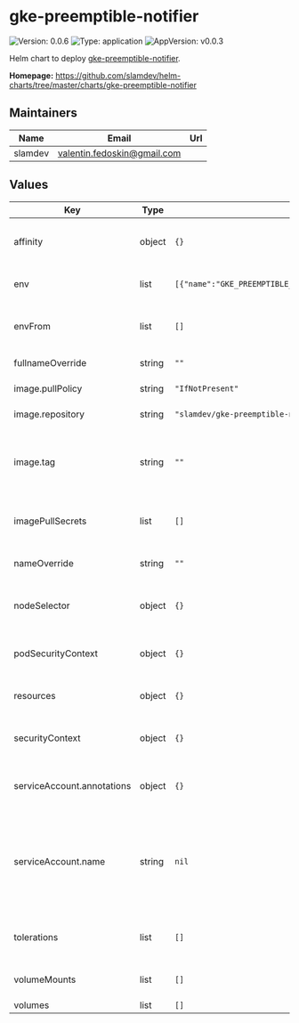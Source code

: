 # gke-preemptible-notifier

![Version: 0.0.6](https://img.shields.io/badge/Version-0.0.6-informational?style=flat-square) ![Type: application](https://img.shields.io/badge/Type-application-informational?style=flat-square) ![AppVersion: v0.0.3](https://img.shields.io/badge/AppVersion-v0.0.3-informational?style=flat-square)

Helm chart to deploy [gke-preemptible-notifier](https://github.com/slamdev/gke-preemptible-notifier/).

**Homepage:** <https://github.com/slamdev/helm-charts/tree/master/charts/gke-preemptible-notifier>

## Maintainers

| Name | Email | Url |
| ---- | ------ | --- |
| slamdev | valentin.fedoskin@gmail.com |  |

## Values

| Key | Type | Default | Description |
|-----|------|---------|-------------|
| affinity | object | `{}` | affinity for scheduler pod assignment |
| env | list | `[{"name":"GKE_PREEMPTIBLE_NOTIFIER_LOG_FORMAT","value":"json"}]` | environment variables for the container |
| envFrom | list | `[]` | environment variable sources for the container |
| fullnameOverride | string | `""` | full name of the chart. |
| image.pullPolicy | string | `"IfNotPresent"` | image pull policy |
| image.repository | string | `"slamdev/gke-preemptible-notifier"` | image repository |
| image.tag | string | `""` | image tag (chart's appVersion value will be used if not set) |
| imagePullSecrets | list | `[]` | image pull secret for private images |
| nameOverride | string | `""` | override name of the chart |
| nodeSelector | object | `{}` | node for scheduler pod assignment |
| podSecurityContext | object | `{}` | specifies security settings for a pod |
| resources | object | `{}` | custom resource configuration |
| securityContext | object | `{}` | specifies security settings for a container |
| serviceAccount.annotations | object | `{}` | annotations to add to the service account |
| serviceAccount.name | string | `nil` | the name of the service account to use; if not set, a name is generated using the fullname template |
| tolerations | list | `[]` | tolerations for scheduler pod assignment |
| volumeMounts | list | `[]` | additional volume mounts |
| volumes | list | `[]` | volumes |
